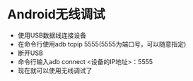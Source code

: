 # Android无线调试

* 使用USB数据线连接设备
* 在命令行使用adb tcpip 5555(5555为端口号，可以随意指定)
* 断开USB
* 命令行输入adb connect <设备的IP地址>：5555
* 现在就可以使用无线调试了

